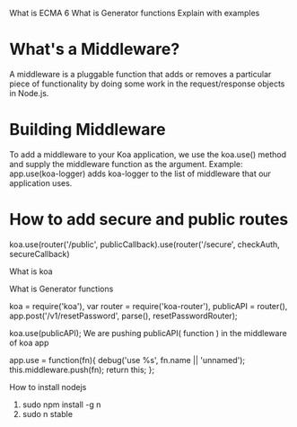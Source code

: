 What is ECMA 6
What is Generator functions
Explain with examples

# What's a Middleware?
  A middleware is a pluggable function that adds or removes a particular piece of functionality by doing some work in the request/response objects in Node.js.

# Building Middleware
  To add a middleware to your Koa application, we use the koa.use() method and supply the middleware function as the argument. Example: app.use(koa-logger) adds koa-logger to the list of middleware that our application uses.

# How to add secure and public routes  
  koa.use(router('/public', publicCallback).use(router('/secure', checkAuth, secureCallback)

What is koa

What is Generator functions

koa = require('koa'),
var router = require('koa-router'),
publicAPI = router(),
app.post('/v1/resetPassword', parse(), resetPasswordRouter);

koa.use(publicAPI);
We are pushing publicAPI( function ) in the middleware of koa app

app.use = function(fn){
  debug('use %s', fn.name || 'unnamed');
  this.middleware.push(fn);
  return this;
};


How to install nodejs

1. sudo npm install -g n
2. sudo n stable
